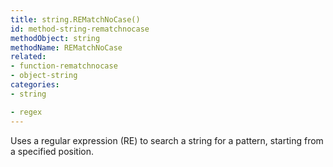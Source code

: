 ```yaml
---
title: string.REMatchNoCase()
id: method-string-rematchnocase
methodObject: string
methodName: REMatchNoCase
related:
- function-rematchnocase
- object-string
categories:
- string

- regex
---
```


Uses a regular expression (RE) to search a string for a pattern, starting from a specified position.

